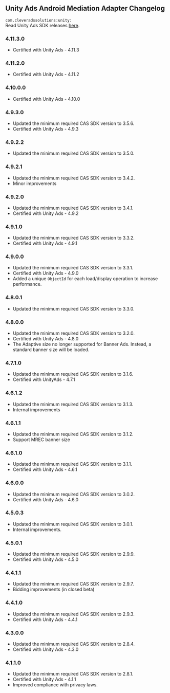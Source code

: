 ## Unity Ads Android Mediation Adapter Changelog
`com.cleveradssolutions:unity:`  
Read Unity Ads SDK releases [here](https://docs.unity.com/ads/en-us/manual/Changelog).

### 4.11.3.0
- Certified with Unity Ads - 4.11.3

### 4.11.2.0
- Certified with Unity Ads - 4.11.2

### 4.10.0.0
- Certified with Unity Ads - 4.10.0

### 4.9.3.0
- Updated the minimum required CAS SDK version to 3.5.6.
- Certified with Unity Ads - 4.9.3

### 4.9.2.2
- Updated the minimum required CAS SDK version to 3.5.0.

### 4.9.2.1
- Updated the minimum required CAS SDK version to 3.4.2.
- Minor improvements

### 4.9.2.0
- Updated the minimum required CAS SDK version to 3.4.1.
- Certified with Unity Ads - 4.9.2

### 4.9.1.0
- Updated the minimum required CAS SDK version to 3.3.2.
- Certified with Unity Ads - 4.9.1

### 4.9.0.0
- Updated the minimum required CAS SDK version to 3.3.1.
- Certified with Unity Ads - 4.9.0
- Added a unique `ObjectId` for each load/display operation to increase performance.

### 4.8.0.1
- Updated the minimum required CAS SDK version to 3.3.0.

### 4.8.0.0
- Updated the minimum required CAS SDK version to 3.2.0.
- Certified with Unity Ads - 4.8.0
- The Adaptive size no longer supported for Banner Ads. Instead, a standard banner size will be loaded.

### 4.7.1.0
- Updated the minimum required CAS SDK version to 3.1.6.
- Certified with UnityAds - 4.7.1

### 4.6.1.2
- Updated the minimum required CAS SDK version to 3.1.3.
- Internal improvements

### 4.6.1.1
- Updated the minimum required CAS SDK version to 3.1.2.
- Support MREC banner size

### 4.6.1.0
- Updated the minimum required CAS SDK version to 3.1.1.
- Certified with Unity Ads - 4.6.1

### 4.6.0.0
- Updated the minimum required CAS SDK version to 3.0.2.
- Certified with Unity Ads - 4.6.0

### 4.5.0.3
- Updated the minimum required CAS SDK version to 3.0.1.
- Internal improvements.

### 4.5.0.1
- Updated the minimum required CAS SDK version to 2.9.9.
- Certified with Unity Ads - 4.5.0

### 4.4.1.1
- Updated the minimum required CAS SDK version to 2.9.7.
- Bidding improvements (in closed beta)

### 4.4.1.0
- Updated the minimum required CAS SDK version to 2.9.3.
- Certified with Unity Ads - 4.4.1

### 4.3.0.0
- Updated the minimum required CAS SDK version to 2.8.4.
- Certified with Unity Ads - 4.3.0

### 4.1.1.0
- Updated the minimum required CAS SDK version to 2.8.1.
- Certified with Unity Ads - 4.1.1
- Improved compliance with privacy laws.